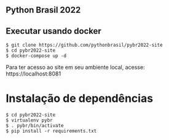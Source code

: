 ## Python Brasil 2022

## Executar usando docker

```
$ git clone https://github.com/pythonbrasil/pybr2022-site
$ cd pybr2022-site
$ docker-compose up -d
```

Para ter acesso ao site em seu ambiente local, acesse: https://localhost:8081

# Instalação de dependências

```
$ cd pybr2022-site
$ virtualenv pybr
$ . pybr/bin/activate
$ pip install -r requirements.txt
```